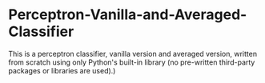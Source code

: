 # Perceptron-Vanilla-and-Averaged-Classifier
This is a perceptron classifier, vanilla version and averaged version, written from scratch using only Python's built-in library (no pre-written third-party packages or libraries are used).)
